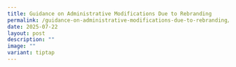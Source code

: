 ```yaml
---
title: Guidance on Administrative Modifications Due to Rebranding
permalink: /guidance-on-administrative-modifications-due-to-rebranding/
date: 2025-07-22
layout: post
description: ""
image: ""
variant: tiptap
---
```

